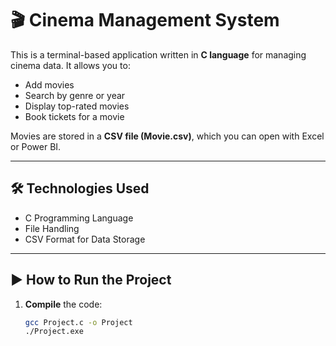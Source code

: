 # 🎬 Cinema Management System

This is a terminal-based application written in **C language** for managing cinema data.
It allows you to:
- Add movies
- Search by genre or year
- Display top-rated movies
- Book tickets for a movie

Movies are stored in a **CSV file (Movie.csv)**, which you can open with Excel or Power BI.

---

## 🛠️ Technologies Used
- C Programming Language
- File Handling
- CSV Format for Data Storage

---

## ▶️ How to Run the Project

1. **Compile** the code:
   ```bash
   gcc Project.c -o Project
   ./Project.exe
